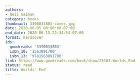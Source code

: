 ```yaml
---
authors:
- Neil Gaiman
category: books
thumbnail: 3390033803-cover.jpg
date: 2020-06-05 00:00:00-07:00
end_date: 2020-06-13 22:34:54-07:00
format: hardcover
ids:
  goodreads: '3390033803'
  isbn_10: '1563891700'
  isbn_13: '9781563891700'
link: https://www.goodreads.com/book/show/25103.Worlds_End
status: read
title: Worlds' End
---
```


